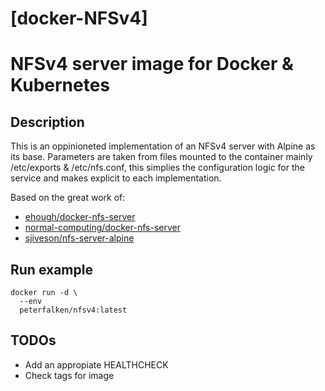 # [docker-NFSv4]
# NFSv4 server image for Docker &amp; Kubernetes

## Description
This is an oppinioneted implementation of an NFSv4 server with Alpine as its base.
Parameters are taken from files mounted to the container mainly /etc/exports & /etc/nfs.conf, this simplies the configuration logic for the service and makes explicit to each implementation.


Based on the great work of:
- [ehough/docker-nfs-server](https://github.com/ehough/docker-nfs-server)
- [normal-computing/docker-nfs-server](https://github.com/normal-computing/docker-nfs-server)
- [sjiveson/nfs-server-alpine](https://github.com/sjiveson/nfs-server-alpine)

## Run example
```
docker run -d \
  --env
  peterfalken/nfsv4:latest
```

## TODOs
- Add an appropiate HEALTHCHECK
- Check tags for image
